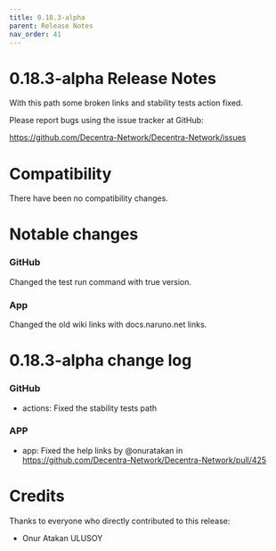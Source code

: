 ```yaml
---
title: 0.18.3-alpha
parent: Release Notes
nav_order: 41
---
```


# 0.18.3-alpha Release Notes

With this path some broken links and stability tests action fixed.

Please report bugs using the issue tracker at GitHub:

<https://github.com/Decentra-Network/Decentra-Network/issues>

# Compatibility

There have been no compatibility changes.

# Notable changes

### GitHub

Changed the test run command with true version.

### App

Changed the old wiki links with docs.naruno.net links.

# 0.18.3-alpha change log

### GitHub

- actions: Fixed the stability tests path

### APP

- app: Fixed the help links by @onuratakan in https://github.com/Decentra-Network/Decentra-Network/pull/425

# Credits

Thanks to everyone who directly contributed to this release:

- Onur Atakan ULUSOY
